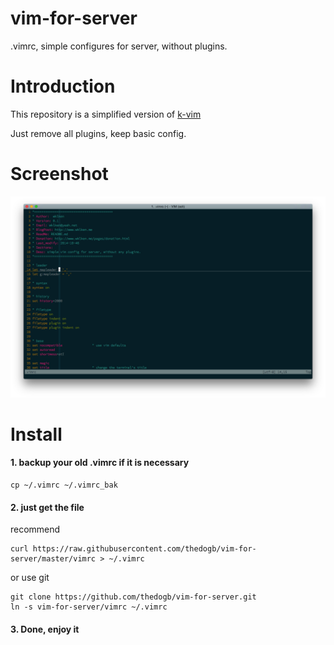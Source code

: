 vim-for-server
==============

.vimrc, simple configures for server, without plugins.

# Introduction

This repository is a simplified version of [k-vim](https://github.com/wklken/k-vim)

Just remove all plugins, keep basic config.

# Screenshot

![screenshot](https://raw.githubusercontent.com/wklken/gallery/master/vim/vim-for-server.png)

# Install

#### 1. backup your old .vimrc if it is necessary

```
cp ~/.vimrc ~/.vimrc_bak
```

#### 2. just get the file

recommend
```
curl https://raw.githubusercontent.com/thedogb/vim-for-server/master/vimrc > ~/.vimrc
```
or  use git

```
git clone https://github.com/thedogb/vim-for-server.git
ln -s vim-for-server/vimrc ~/.vimrc
```

#### 3. Done, enjoy it


